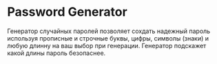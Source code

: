 # Password Generator

Генератор случайных паролей позволяет сохдать надежный пароль используя прописные и строчные буквы, цифры, символы (знаки) и любую длинну  на ваш выбор при генерации. Генератор подскажет какой длины пароль безопаснее.
